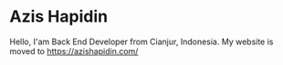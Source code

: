 # Azis Hapidin
Hello, I'am Back End Developer from Cianjur, Indonesia. My website is moved to https://azishapidin.com/
